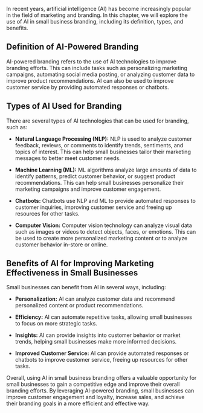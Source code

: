 

In recent years, artificial intelligence (AI) has become increasingly popular in the field of marketing and branding. In this chapter, we will explore the use of AI in small business branding, including its definition, types, and benefits.

Definition of AI-Powered Branding
---------------------------------

AI-powered branding refers to the use of AI technologies to improve branding efforts. This can include tasks such as personalizing marketing campaigns, automating social media posting, or analyzing customer data to improve product recommendations. AI can also be used to improve customer service by providing automated responses or chatbots.

Types of AI Used for Branding
-----------------------------

There are several types of AI technologies that can be used for branding, such as:

* **Natural Language Processing (NLP):** NLP is used to analyze customer feedback, reviews, or comments to identify trends, sentiments, and topics of interest. This can help small businesses tailor their marketing messages to better meet customer needs.

* **Machine Learning (ML):** ML algorithms analyze large amounts of data to identify patterns, predict customer behavior, or suggest product recommendations. This can help small businesses personalize their marketing campaigns and improve customer engagement.

* **Chatbots:** Chatbots use NLP and ML to provide automated responses to customer inquiries, improving customer service and freeing up resources for other tasks.

* **Computer Vision:** Computer vision technology can analyze visual data such as images or videos to detect objects, faces, or emotions. This can be used to create more personalized marketing content or to analyze customer behavior in-store or online.

Benefits of AI for Improving Marketing Effectiveness in Small Businesses
------------------------------------------------------------------------

Small businesses can benefit from AI in several ways, including:

* **Personalization:** AI can analyze customer data and recommend personalized content or product recommendations.

* **Efficiency:** AI can automate repetitive tasks, allowing small businesses to focus on more strategic tasks.

* **Insights:** AI can provide insights into customer behavior or market trends, helping small businesses make more informed decisions.

* **Improved Customer Service:** AI can provide automated responses or chatbots to improve customer service, freeing up resources for other tasks.

Overall, using AI in small business branding offers a valuable opportunity for small businesses to gain a competitive edge and improve their overall branding efforts. By leveraging AI-powered branding, small businesses can improve customer engagement and loyalty, increase sales, and achieve their branding goals in a more efficient and effective way.
